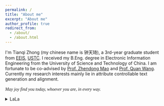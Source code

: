 ```yaml
---
permalink: /
title: "About me"
excerpt: "About me"
author_profile: true
redirect_from: 
  - /about/
  - /about.html
---
```


I'm Tianqi Zhong (my chinese name is 钟天琦), a 3rd-year graduate student from [EEIS](https://eeis.ustc.edu.cn/main.htm), [USTC](https://www.ustc.edu.cn/). I received my B.Eng. degree in Electronic Information Engineering from the University of Science and Technology of China. I am fortunate to be co-advised by [Prof. Zhendong Mao](https://faculty.ustc.edu.cn/maozhendong/zh_CN/index.htm) and [Prof. Quan Wang](https://teacher.bupt.edu.cn/wangquan/en/index/245476/list/index.htm). Currently my research interests mainly lie in attribute controllable text generation and alignment. 
<br><br>
<span style="font-family: 'Brush Script MT', cursive; font-style: italic;">May joy find you today, whoever you are, in every way.</span>

<details>
  <summary>LaLa</summary>
  
  <h2>Experience</h2>
  Internship in Application of LLMs&nbsp;<em>2024.06~08</em><br>
  <font color="gray" size="2.75">Tencent, IEG</font>
  <br><br>

  M.Eng. in Electronic Information Engineering&nbsp;<em>2022.09~Now</em><br>
  <font color="gray" size="2.75">University of Science and Technology of China</font>
  <br><br>

  B.Eng. in Electronic Information Engineering&nbsp;<em>2018.09~2022.06</em><br>
  <font color="gray" size="2.75">University of Science and Technology of China</font>
  <br><br>

  <h2>Publications</h2>
  <p>* denotes the co-first authors</p>

  <strong>Benchmarking and Improving Compositional Generalization of Multi-aspect Controllable Text Generation</strong> 
  <a href="https://2024.aclweb.org/" target="_blank" style="text-decoration: none;"><code>ACL2024</code></a> 
  <a href="https://aclanthology.org/2024.acl-long.351.pdf" target="_blank" style="text-decoration: none;"><code>paper</code></a> 
  <a href="https://github.com/tqzhong/CG4MCTG" target="_blank" style="text-decoration: none;"><code>code</code></a> 
  <a href="/files/poster_compmctg.pdf" target="_blank" style="text-decoration: none;"><code>poster</code></a> 
  <br>
  <em><ins>Tianqi Zhong</ins></em><sup>*</sup>, Zhaoyi Li<sup>*</sup>, Quan Wang, Linqi Song, Ying Wei, Defu Lian, Zhendong Mao
  <br><br>

  <strong>Air-Decoding: Attribute Distribution Reconstruction for Decoding-Time Controllable Text Generation</strong> 
  <a href="https://2023.emnlp.org/" target="_blank" style="text-decoration: none;"><code>EMNLP2023</code></a> 
  <a href="https://aclanthology.org/2023.emnlp-main.512.pdf" target="_blank" style="text-decoration: none;"><code>paper</code></a> 
  <a href="https://github.com/tqzhong/Air-Decoding" target="_blank" style="text-decoration: none;"><code>code</code></a> 
  <a href="/files/poster_air.pdf" target="_blank" style="text-decoration: none;"><code>poster</code></a>
  <br>
  <em><ins>Tianqi Zhong</ins></em>, Quan Wang, Jingxuan Han, Yongdong Zhang, Zhendong Mao
</details>


